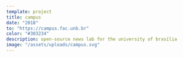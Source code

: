 ```yaml
---
template: project
title: campus
date: "2018"
to: "https://campus.fac.unb.br"
color: "#303234"
description: open-source news lab for the university of brasília
image: "/assets/uploads/campus.svg"
---
```

